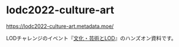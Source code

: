 # lodc2022-culture-art

https://lodc2022-culture-art.metadata.moe/

LODチャレンジのイベント『[文化・芸術とLOD](https://lodc2022culture-art.peatix.com/)』のハンズオン資料です。
